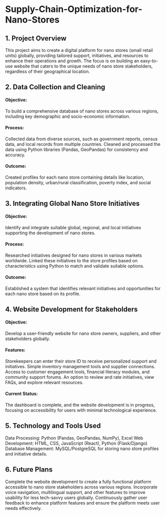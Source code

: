 # Supply-Chain-Optimization-for-Nano-Stores
## 1. Project Overview   
This project aims to create a digital platform for nano stores (small retail units) globally, providing tailored support, initiatives, and resources to enhance their operations and growth.
The focus is on building an easy-to-use website that caters to the unique needs of nano store stakeholders, regardless of their geographical location.
## 2. Data Collection and Cleaning
#### Objective: 
To build a comprehensive database of nano stores across various regions, including key demographic and socio-economic information.
#### Process: 
Collected data from diverse sources, such as government reports, census data, and local records from multiple countries.
Cleaned and processed the data using Python libraries (Pandas, GeoPandas) for consistency and accuracy.
#### Outcome: 
Created profiles for each nano store containing details like location, population density, urban/rural classification, poverty index, and social indicators.
## 3. Integrating Global Nano Store Initiatives
#### Objective: 
Identify and integrate suitable global, regional, and local initiatives supporting the development of nano stores.
#### Process:
Researched initiatives designed for nano stores in various markets worldwide.
Linked these initiatives to the store profiles based on characteristics using Python to match and validate suitable options.
#### Outcome: 
Established a system that identifies relevant initiatives and opportunities for each nano store based on its profile.
## 4. Website Development for Stakeholders
#### Objective: 
Develop a user-friendly website for nano store owners, suppliers, and other stakeholders globally.
#### Features:
Storekeepers can enter their store ID to receive personalized support and initiatives.
Simple inventory management tools and supplier connections.
Access to customer engagement tools, financial literacy modules, and community support forums.
An option to review and rate initiatives, view FAQs, and explore relevant resources.
#### Current Status: 
The dashboard is complete, and the website development is in progress, focusing on accessibility for users with minimal technological experience.
## 5. Technology and Tools Used
Data Processing: Python (Pandas, GeoPandas, NumPy), Excel
Web Development: HTML, CSS, JavaScript (React), Python (Flask/Django)
Database Management: MySQL/PostgreSQL for storing nano store profiles and initiative details.
## 6. Future Plans
Complete the website development to create a fully functional platform accessible to nano store stakeholders across various regions.
Incorporate voice navigation, multilingual support, and other features to improve usability for less tech-savvy users globally.
Continuously gather user feedback to enhance platform features and ensure the platform meets user needs effectively.
